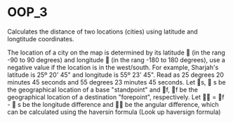 # OOP_3
Calculates the distance of two locations (cities) using latitude and longtitude coordinates.

The location of a city on the map is determined by its latitude  (in the rang -90 to 90 degrees) and
longitude  (in the rang -180 to 180 degrees), use a negative value if the location is in the west/south.
For example, Sharjah's latitude is 25º 20' 45" and longitude is 55º 23' 45". Read as 25 degrees 20
minutes 45 seconds and 55 degrees 23 minutes 45 seconds.
Let s,  s be the geographical location of a base "standpoint" and f, f be the geographical location of
a destination "forepoint", respectively. Let  = f -  s be the longitude difference and  be the
angular difference, which can be calculated using the haversin formula
(Look up haversign formula)
